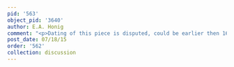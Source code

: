 ```yaml
---
pid: '563'
object_pid: '3640'
author: E.A. Honig
comment: "<p>Dating of this piece is disputed, could be earlier then 1606.</p>\n"
post_date: 07/18/15
order: '562'
collection: discussion
---
```

